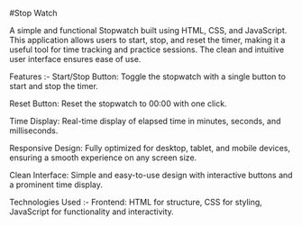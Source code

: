 #Stop Watch

A simple and functional Stopwatch built using HTML, CSS, and JavaScript. This application allows users to start, stop, and reset the timer, making it a useful tool for time tracking and practice sessions. The clean and intuitive user interface ensures ease of use.

Features :- 
Start/Stop Button: Toggle the stopwatch with a single button to start and stop the timer.

Reset Button: Reset the stopwatch to 00:00 with one click.

Time Display: Real-time display of elapsed time in minutes, seconds, and milliseconds.

Responsive Design: Fully optimized for desktop, tablet, and mobile devices, ensuring a smooth experience on any screen size.

Clean Interface: Simple and easy-to-use design with interactive buttons and a prominent time display.

Technologies Used :-
Frontend: HTML for structure, CSS for styling, JavaScript for functionality and interactivity.
